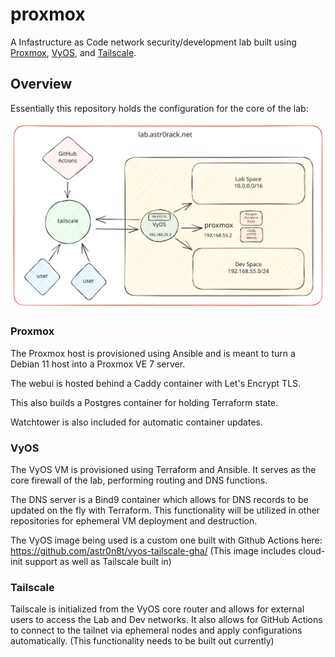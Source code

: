 # proxmox

A Infastructure as Code network security/development lab built using [Proxmox](https://www.proxmox.com/), [VyOS](https://vyos.io/), and [Tailscale](https://tailscale.com/).

## Overview

Essentially this repository holds the configuration for the core of the lab:

![diagram](docs/img/lab.svg)

### Proxmox

The Proxmox host is provisioned using Ansible and is meant to turn a Debian 11 host into a Proxmox VE 7 server.

The webui is hosted behind a Caddy container with Let's Encrypt TLS.

This also builds a Postgres container for holding Terraform state.

Watchtower is also included for automatic container updates.

### VyOS

The VyOS VM is provisioned using Terraform and Ansible.  It serves as the core firewall of the lab, performing routing and DNS functions.

The DNS server is a Bind9 container which allows for DNS records to be updated on the fly with Terraform.  This functionality will be utilized in other repositories for ephemeral VM deployment and destruction.

The VyOS image being used is a custom one built with Github Actions here: https://github.com/astr0n8t/vyos-tailscale-gha/ (This image includes cloud-init support as well as Tailscale built in)

### Tailscale

Tailscale is initialized from the VyOS core router and allows for external users to access the Lab and Dev networks.  It also allows for GitHub Actions to connect to the tailnet via ephemeral nodes and apply configurations automatically. (This functionality needs to be built out currently)

